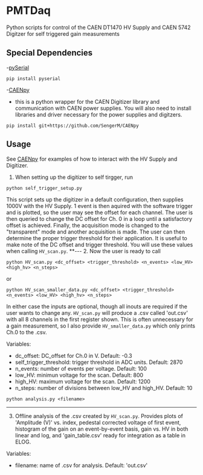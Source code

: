 # PMTDaq
Python scripts for control of the CAEN DT1470 HV Supply and CAEN 5742 Digitzer for self triggered gain measurements

## Special Dependencies
-[pySerial](https://pypi.org/project/pyserial/)
```
pip install pyserial
```

-[CAENpy](https://github.com/SengerM/CAENpy)
- this is a python wrapper for the CAEN Digitizer library and communication with CAEN power supplies. You will also need to install libraries and driver necessary for the power supplies and digitzers.
```
pip install git+https://github.com/SengerM/CAENpy
```

## Usage
See [CAENpy](https://github.com/SengerM/CAENpy) for examples of how to interact with the HV Supply and Digitizer.

1. When setting up the digitizer to self tirgger, run
```
python self_trigger_setup.py
```

This script sets up the digitizer in a default configuration, then supplies 1000V with the HV Supply. 1 event is then aquired with the software trigger and is plotted, so the user may see the offset for each channel. The user is then queried to change the DC offset for Ch. 0 in a loop until a satisfactory offset is achieved. Finally, the acquisition mode is changed to the "transparent" mode and another acquisition is made. The user can then determine the proper trigger threshold for their application. It is useful to make note of the DC offset and trigger threshold. You will use these values when calling `HV_scan.py`.
**---
2. Now the user is ready to call
```
python HV_scan.py <dc_offset> <trigger_threshold> <n_events> <low_HV> <high_hv> <n_steps>
```

or

```
python HV_scan_smaller_data.py <dc_offset> <trigger_threshold> <n_events> <low_HV> <high_hv> <n_steps>
```

In either case the inputs are optional, though all inouts are required if the user wants to change any. `HV_scan.py` will produce a .csv called 'out.csv' with all 8 channels in the first register shown. This is often unnecessary for a gain measurement, so I also provide `HV_smaller_data.py` which only prints Ch.0 to the .csv.

Variables:
- dc_offset: DC_offset for Ch.0 in V. Default: -0.3
- self_trigger_threshold: trigger threshold in ADC units. Default: 2870
- n_events: number of events per voltage. Default: 100
- low_HV: minimun voltage for the scan. Default: 800
- high_HV: maximum voltage for the scan. Default: 1200
- n_steps: number of divisions between low_HV and high_HV. Default: 10

```
python analysis.py <filename>
```
---
3. Offline analysis of the .csv created by `HV_scan.py`. Provides plots of 'Amplitude (V)' vs. index, pedestal corrected voltage of first event, histogram of the gain on an event-by-event basis, gain vs. HV in both linear and log, and 'gain_table.csv' ready for integration as a table in ELOG.

Variables:
- filename: name of .csv for analysis. Default: 'out.csv'
